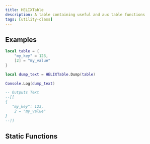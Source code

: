 ```yaml
---
title: HELIXTable
description: A table containing useful and aux table functions
tags: [utility-class]
---
```


<HeaderDeclaration type="UtilityClass" name="NanosTable" open_source_url="NanosTable.lua" is_static />


## Examples

```lua
local table = {
	"my_key" = 123,
	[2] = "my_value"
}

local dump_text = HELIXTable.Dump(table)

Console.Log(dump_text)

-- Outputs Text
--[[
{
   "my_key": 123,
	2 = "my_value"
}
--]]
```

## Static Functions

<StaticFunctionsDeclaration type="UtilityClass" name="NanosTable" />
